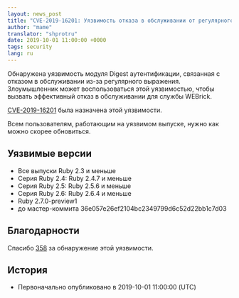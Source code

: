 ```yaml
---
layout: news_post
title: "CVE-2019-16201: Уязвимость отказа в обслуживании от регулярного выражения в дайджест-аутентификации WEBrick'а"
author: "mame"
translator: "shprotru"
date: 2019-10-01 11:00:00 +0000
tags: security
lang: ru
---
```


Обнаружена уязвимость модуля Digest аутентификации, связанная с отказом в обслуживании из-за регулярного выражения.  Злоумышленник может воспользоваться этой уязвимостью, чтобы вызвать эффективный отказ в обслуживании для службы WEBrick.

[CVE-2019-16201](https://cve.mitre.org/cgi-bin/cvename.cgi?name=CVE-2019-16201) была назначена этой уязвимости.

Всем пользователям, работающим на уязвимом выпуске, нужно как можно скорее обновиться.

## Уязвимые версии

* Все выпуски Ruby 2.3 и меньше
* Серия Ruby 2.4: Ruby 2.4.7 и меньше
* Серия Ruby 2.5: Ruby 2.5.6 и меньше
* Серия Ruby 2.6: Ruby 2.6.4 и меньше
* Ruby 2.7.0-preview1
* до мастер-коммита 36e057e26ef2104bc2349799d6c52d22bb1c7d03

## Благодарности

Спасибо [358](https://hackerone.com/358) за обнаружение этой уязвимости.

## История

* Первоначально опубликовано в 2019-10-01 11:00:00 (UTC)
